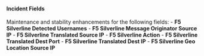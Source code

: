 
#### Incident Fields
Maintenance and stability enhancements for the following fields:
    - **F5 Silverline Detected Usernames**
    - **F5 Silverline Message Originator Source IP**
    - **F5 Silverline Translated Source IP**
    - **F5 Silverline Action**
    - **F5 Silverline Translated Dest Port**
    - **F5 Silverline Translated Dest IP**
    - **F5 Silverline Geo Location Source IP**
